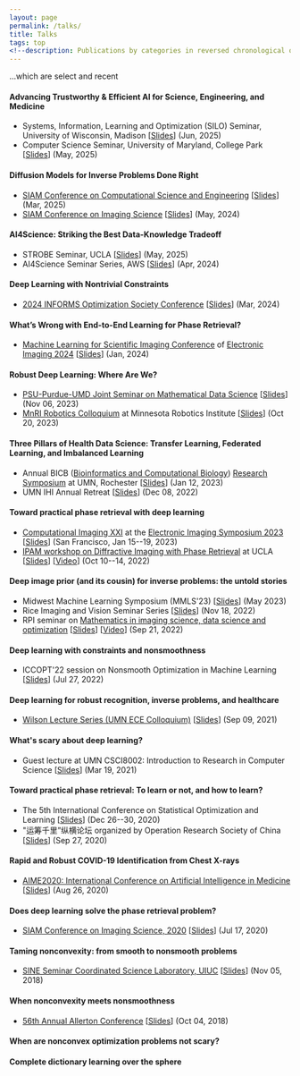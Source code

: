 ```yaml
---
layout: page
permalink: /talks/
title: Talks
tags: top
<!--description: Publications by categories in reversed chronological order. -->
---
```

...which are select and recent

#### Advancing Trustworthy & Efficient AI for Science, Engineering, and Medicine      
+ Systems, Information, Learning and Optimization (SILO) Seminar, University of Wisconsin, Madison \[[Slides](UWM-Jun-04-2025.pdf)\] (Jun, 2025)
+ Computer Science Seminar, University of Maryland, College Park \[[Slides](UMD-May-09-2025.pdf)\] (May, 2025)  

#### Diffusion Models for Inverse Problems Done Right    
+ [SIAM Conference on Computational Science and Engineering](https://www.siam.org/conferences-events/siam-conferences/cse25/) \[[Slides](SIAM-CSE-2025-Mar.pdf)\] (Mar, 2025)    
+ [SIAM Conference on Imaging Science](https://www.siam.org/conferences/cm/conference/is24) \[[Slides](SIAM-IS-2024-May.pdf)\] (May, 2024) 

#### AI4Science: Striking the Best Data-Knowledge Tradeoff 
+ STROBE Seminar, UCLA \[[Slides](AI4Sci-May-UCLA-2025.pdf)\] (May, 2025) 
+ AI4Science Seminar Series, AWS  \[[Slides](2024-Apr-AI4Sci-AWS.pdf)\] (Apr, 2024) 

#### Deep Learning with Nontrivial Constraints
+ [2024 INFORMS Optimization Society Conference](https://ios2024.rice.edu/)  \[[Slides](INFORMS-OPT-2024-Mar.pdf)\] (Mar, 2024) 

#### What’s Wrong with End-to-End Learning for Phase Retrieval?   
+ [Machine Learning for Scientific Imaging Conference](https://www.imaging.org/IST/Conferences/EI/EI2024/Conference/C_MLSI.aspx) of [Electronic Imaging 2024](https://www.imaging.org/IST/Conferences/EI/EI2024/EI2024)  \[[Slides](EI-2024-Jan.pdf)\] (Jan, 2024)

#### Robust Deep Learning: Where Are We?
+ [PSU-Purdue-UMD Joint Seminar on Mathematical Data Science](https://yuangaogao.github.io/seminar.html) \[[Slides](2023-Nov-Robustness-PSU-Purdue-UMD.pdf)\] (Nov 06, 2023)
+ [MnRI Robotics Colloquium](https://cse.umn.edu/mnri/events/robotics-colloquium-guest-ju-sun) at Minnesota Robotics Institute \[[Slides](2023-Oct-MnRI-Robustness.pdf)\] (Oct 20, 2023)

#### Three Pillars of Health Data Science: Transfer Learning, Federated Learning, and Imbalanced Learning   
+ Annual BICB ([Bioinformatics and Computational Biology](https://r.umn.edu/academics-research/graduate/bicb)) [Research Symposium](https://r.umn.edu/academics-research/graduate/bicb-research-symposium) at UMN, Rochester \[[Slides](BICB-Symp-2023-Three-Pillars.pdf)\] (Jan 12, 2023)
+ UMN IHI Annual Retreat \[[Slides](2022-Dec-IHI-Retreat.pdf)\] (Dec 08, 2022)

#### Toward practical phase retrieval with deep learning
+ [Computational Imaging XXI](https://www.imaging.org/site/IST/IST/Conferences/EI/EI2023/Conference/C_COIMG.aspx) at the [Electronic Imaging Symposium 2023](https://www.imaging.org/Site/IST/Conferences/EI/EI2023/EI2023.aspx) \[[Slides](EI_2023_Jan.pdf)\] (San Francisco, Jan 15--19, 2023)    
+ [IPAM workshop on Diffractive Imaging with Phase Retrieval](http://www.ipam.ucla.edu/programs/workshops/workshop-i-diffractive-imaging-with-phase-retrieval/?tab=overview) at UCLA \[[Slides](2022-Oct-IPAM-PR-WS.pdf)\] \[[Video](https://youtu.be/y4sdeFDuu6M)\]  (Oct 10--14, 2022)


#### Deep image prior (and its cousin) for inverse problems: the untold stories 
+ Midwest Machine Learning Symposium (MMLS'23) \[[Slides](2023-May-MMLS.pdf)\] (May 2023)   
+ Rice Imaging and Vision Seminar Series \[[Slides](2022-Nov-Rice-IVS.pdf)\] (Nov 18, 2022)
+ RPI seminar on [Mathematics in imaging science, data science and optimization](https://sites.google.com/view/rpimidoseminars) \[[Slides](RPI-MIDO-2022-Sep.pdf)\] \[[Video](https://www.youtube.com/watch?v=IxIMvwkUsiQ)\] (Sep 21, 2022)

#### Deep learning with constraints and nonsmoothness    
+ ICCOPT'22 session on Nonsmooth Optimization in Machine Learning \[[Slides](ICCOPT22-NCVX.pdf)\] (Jul 27, 2022)

#### Deep learning for robust recognition, inverse problems, and healthcare 
+ [Wilson Lecture Series (UMN ECE Colloquium)](https://cse.umn.edu/ece/events/professor-ju-sun-wilson-lecture-series-ece-fall-2021-colloquium) \[[Slides](ECE-Sep-2021.pdf)\] (Sep 09, 2021)

#### What's scary about deep learning?
+ Guest lecture at UMN CSCI8002: Introduction to Research in Computer Science \[[Slides](DL_SCARY.pdf)\] (Mar 19, 2021)

#### Toward practical phase retrieval: To learn or not, and how to learn?
+ The 5th International Conference on Statistical Optimization and Learning \[[Slides](SOL-2020-FPR.pdf)\] (Dec 26--30, 2020)
+ "运筹千里”纵横论坛 organized by Operation Research Society of China \[[Slides](ORSC-2020-FPR.pdf)\] (Sep 27, 2020)

#### Rapid and Robust COVID-19 Identification from Chest X-rays
+ [AIME2020: International Conference on Artificial Intelligence in Medicine](https://aime20.aimedicine.info/) \[[Slides](AIME2020-COVID19-XRAY.pdf)\] (Aug 26, 2020)

#### Does deep learning solve the phase retrieval problem?
+ [SIAM Conference on Imaging Science, 2020](https://meetings.siam.org/sess/dsp_programsess.cfm?SESSIONCODE=69004) \[[Slides](SIAM-IS-2020-FPR.pdf)\] (Jul 17, 2020)

#### Taming nonconvexity: from smooth to nonsmooth problems
+ [SINE Seminar Coordinated Science Laboratory, UIUC](https://calendars.illinois.edu/detail/4200/33321967) \[[Slides](/docs/nsms_UIUC_SINE18.pdf)\] (Nov 05, 2018)

#### When nonconvexity meets nonsmoothness
+ [56th Annual Allerton Conference](http://allerton.csl.illinois.edu/) \[[Slides](/docs/allerton18_nsms.pdf)\] (Oct 04, 2018)

#### When are nonconvex optimization problems not scary?

#### Complete dictionary learning over the sphere
